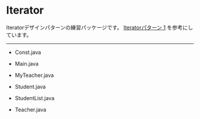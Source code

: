 # Iterator

Iteratorデザインパターンの練習パッケージです。
[Iteratorパターン 1](http://www.techscore.com/tech/DesignPattern/Iterator/Iterator1.html/)
を参考にしています。

---

-  Const.java

-  Main.java

-  MyTeacher.java

-  Student.java

-  StudentList.java

-  Teacher.java
